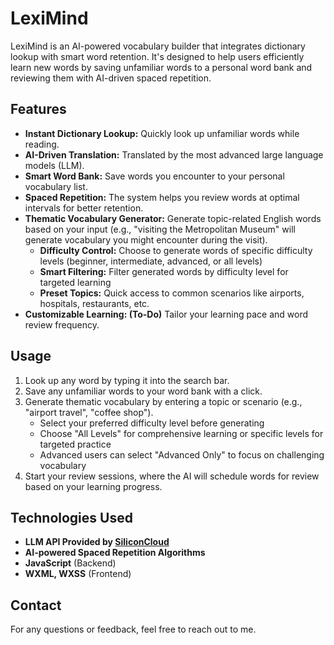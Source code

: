 # LexiMind

LexiMind is an AI-powered vocabulary builder that integrates dictionary lookup with smart word retention. It's designed to help users efficiently learn new words by saving unfamiliar words to a personal word bank and reviewing them with AI-driven spaced repetition.

## Features

- **Instant Dictionary Lookup:** Quickly look up unfamiliar words while reading.
- **AI-Driven Translation:** Translated by the most advanced large language models (LLM).
- **Smart Word Bank:** Save words you encounter to your personal vocabulary list.
- **Spaced Repetition:** The system helps you review words at optimal intervals for better retention.
- **Thematic Vocabulary Generator:** Generate topic-related English words based on your input (e.g., "visiting the Metropolitan Museum" will generate vocabulary you might encounter during the visit).
  - **Difficulty Control:** Choose to generate words of specific difficulty levels (beginner, intermediate, advanced, or all levels)
  - **Smart Filtering:** Filter generated words by difficulty level for targeted learning
  - **Preset Topics:** Quick access to common scenarios like airports, hospitals, restaurants, etc.
- **Customizable Learning: (To-Do)** Tailor your learning pace and word review frequency.

## Usage

1. Look up any word by typing it into the search bar.
2. Save any unfamiliar words to your word bank with a click.
3. Generate thematic vocabulary by entering a topic or scenario (e.g., "airport travel", "coffee shop").
   - Select your preferred difficulty level before generating
   - Choose "All Levels" for comprehensive learning or specific levels for targeted practice
   - Advanced users can select "Advanced Only" to focus on challenging vocabulary
4. Start your review sessions, where the AI will schedule words for review based on your learning progress.

## Technologies Used

- **LLM API Provided by [SiliconCloud](https://siliconflow.cn)**
- **AI-powered Spaced Repetition Algorithms**
- **JavaScript** (Backend)
- **WXML, WXSS** (Frontend)

## Contact

For any questions or feedback, feel free to reach out to me.
